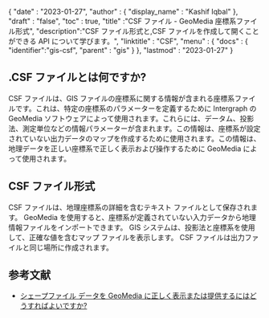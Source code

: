 {
  "date" : "2023-01-27",
  "author" : {
    "display_name" : "Kashif Iqbal"
},
  "draft" : "false",
  "toc" : true,
  "title" :"CSF ファイル - GeoMedia 座標系ファイル形式",
  "description":"CSF ファイル形式と,CSF ファイルを作成して開くことができる API について学びます。",
  "linktitle" : "CSF",
  "menu" : {
    "docs" : {
      "identifier":"gis-csf",
      "parent" : "gis"
}
},
  "lastmod" : "2023-01-27"
}

## .CSF ファイルとは何ですか?

CSF ファイルは、GIS ファイルの座標系に関する情報が含まれる座標系ファイルです。これは、特定の座標系のパラメーターを定義するために Intergraph の GeoMedia ソフトウェアによって使用されます。これらには、データム、投影法、測定単位などの情報パラメーターが含まれます。この情報は、座標系が設定されていない出力データのマップを作成するために使用されます。この情報は、地理データを正しい座標系で正しく表示および操作するために GeoMedia によって使用されます。

## CSF ファイル形式

CSF ファイルは、地理座標系の詳細を含むテキスト ファイルとして保存されます。 GeoMedia を使用すると、座標系が定義されていない入力データから地理情報ファイルをインポートできます。 GIS システムは、投影法と座標系を使用して、正確な値を含むマップ ファイルを表示します。 CSF ファイルは出力ファイルと同じ場所に作成されます。

## 参考文献

* [シェープファイル データを GeoMedia に正しく表示または提供するにはどうすればよいですか?](https://supportsi.hexagon.com/help/s/article/How-do-you-correctly-display-or-serve-shapefile-data-into?language=en_US)

